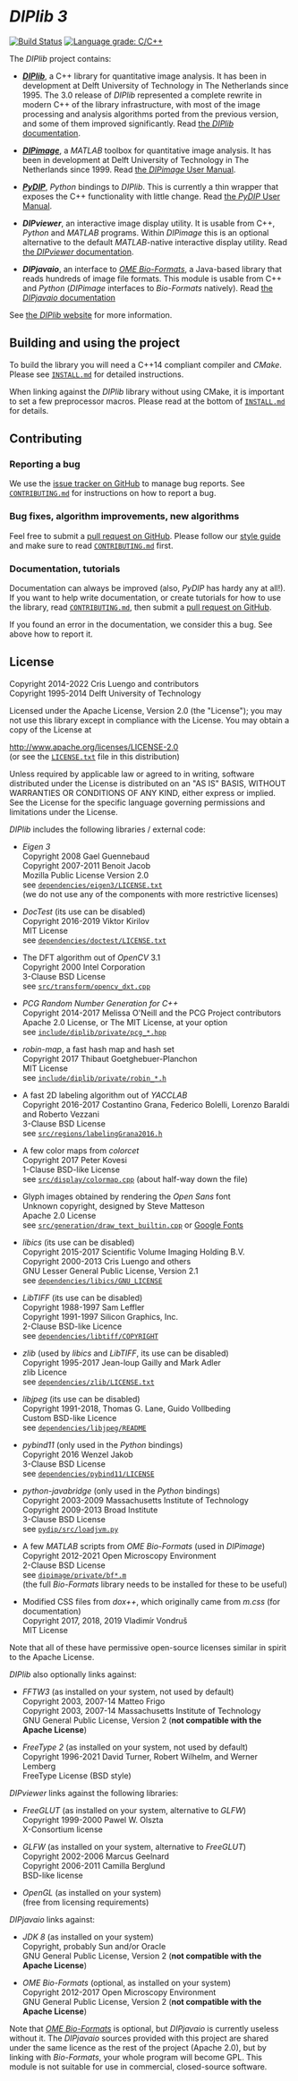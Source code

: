 # *DIPlib 3*

[![Build Status](https://github.com/DIPlib/diplib/actions/workflows/cmake.yml/badge.svg)](https://github.com/DIPlib/diplib/actions)
[![Language grade: C/C++](https://img.shields.io/lgtm/grade/cpp/g/DIPlib/diplib.svg?logo=lgtm&logoWidth=18)](https://lgtm.com/projects/g/DIPlib/diplib/context:cpp)

The *DIPlib* project contains:

- **[*DIPlib*](https://diplib.org/diplib-docs/)**, a C++ library for quantitative image analysis.
It has been in development at Delft University of Technology in The Netherlands since 1995.
The 3.0 release of *DIPlib* represented a complete rewrite in modern C++ of the library infrastructure,
with most of the image processing and analysis algorithms ported from the previous version,
and some of them improved significantly.
Read [the *DIPlib* documentation](https://diplib.org/diplib-docs/).

- **[*DIPimage*](https://diplib.org/DIPimage.html)**, a *MATLAB* toolbox for quantitative
image analysis. It has been in development at Delft University of Technology in The Netherlands since 1999.
Read [the *DIPimage* User Manual](https://diplib.org/diplib-docs/dipimage_user_manual.html).

- **[*PyDIP*](https://diplib.org/PyDIP.html)**, *Python* bindings to *DIPlib*.
This is currently a thin wrapper that exposes the C++ functionality with little change.
Read [the *PyDIP* User Manual](https://diplib.org/diplib-docs/pydip_user_manual.html).

- ***DIPviewer***, an interactive image display utility. It is usable from C++, *Python* and *MATLAB* programs.
Within *DIPimage* this is an optional alternative to the default *MATLAB*-native interactive display utility.
Read [the *DIPviewer* documentation](https://diplib.org/diplib-docs/dipviewer.html).

- ***DIPjavaio***, an interface to
[*OME Bio-Formats*](https://www.openmicroscopy.org/bio-formats/), a Java-based library that reads
hundreds of image file formats. This module is usable from C++ and *Python* (*DIPimage* interfaces
to *Bio-Formats* natively).
Read [the *DIPjavaio* documentation](https://diplib.org/diplib-docs/dipjavaio.html)

See [the *DIPlib* website](https://diplib.org/) for more information.


## Building and using the project

To build the library you will need a C++14 compliant compiler and *CMake*.
Please see [`INSTALL.md`](INSTALL.md) for detailed instructions.

When linking against the *DIPlib* library without using CMake, it is important to set a few preprocessor
macros. Please read at the bottom of [`INSTALL.md`](INSTALL.md) for details.


## Contributing

### Reporting a bug

We use the [issue tracker on GitHub](https://github.com/DIPlib/diplib/issues) to manage bug reports.
See [`CONTRIBUTING.md`](CONTRIBUTING.md) for instructions on how to report a bug.

### Bug fixes, algorithm improvements, new algorithms

Feel free to submit a [pull request on GitHub](https://github.com/DIPlib/diplib/pulls). Please follow
our [style guide](https://diplib.org/diplib-docs/styleguide.html) and make sure to read
[`CONTRIBUTING.md`](CONTRIBUTING.md) first.

### Documentation, tutorials

Documentation can always be improved (also, *PyDIP* has hardy any at all!). If you want to help write documentation,
or create tutorials for how to use the library, read [`CONTRIBUTING.md`](CONTRIBUTING.md), then submit a
[pull request on GitHub](https://github.com/DIPlib/diplib/pulls).

If you found an error in the documentation, we consider this a bug. See above how to report it.


## License

Copyright 2014-2022 Cris Luengo and contributors  
Copyright 1995-2014 Delft University of Technology

Licensed under the Apache License, Version 2.0 (the "License");
you may not use this library except in compliance with the License.
You may obtain a copy of the License at

   http://www.apache.org/licenses/LICENSE-2.0  
   (or see the [`LICENSE.txt`](LICENSE.txt) file in this distribution)

Unless required by applicable law or agreed to in writing, software
distributed under the License is distributed on an "AS IS" BASIS,
WITHOUT WARRANTIES OR CONDITIONS OF ANY KIND, either express or implied.
See the License for the specific language governing permissions and
limitations under the License.

*DIPlib* includes the following libraries / external code:

- *Eigen 3*  
  Copyright 2008 Gael Guennebaud  
  Copyright 2007-2011 Benoit Jacob  
  Mozilla Public License Version 2.0  
  see [`dependencies/eigen3/LICENSE.txt`](dependencies/eigen3/LICENSE.txt)  
  (we do not use any of the components with more restrictive licenses)

- *DocTest* (its use can be disabled)  
  Copyright 2016-2019 Viktor Kirilov  
  MIT License  
  see [`dependencies/doctest/LICENSE.txt`](dependencies/doctest/LICENSE.txt)

- The DFT algorithm out of *OpenCV* 3.1  
  Copyright 2000 Intel Corporation  
  3-Clause BSD License  
  see [`src/transform/opencv_dxt.cpp`](src/transform/opencv_dxt.cpp)

- *PCG Random Number Generation for C++*  
  Copyright 2014-2017 Melissa O'Neill and the PCG Project contributors  
  Apache 2.0 License, or The MIT License, at your option  
  see [`include/diplib/private/pcg_*.hpp`](include/diplib/private/pcg_random.hpp)

- *robin-map*, a fast hash map and hash set  
  Copyright 2017 Thibaut Goetghebuer-Planchon  
  MIT License  
  see [`include/diplib/private/robin_*.h`](include/diplib/private/robin_map.h)

- A fast 2D labeling algorithm out of *YACCLAB*  
  Copyright 2016-2017 Costantino Grana, Federico Bolelli, Lorenzo Baraldi and Roberto Vezzani  
  3-Clause BSD License  
  see [`src/regions/labelingGrana2016.h`](src/regions/labelingGrana2016.h)

- A few color maps from *colorcet*  
  Copyright 2017 Peter Kovesi  
  1-Clause BSD-like License  
  see [`src/display/colormap.cpp`](src/display/colormap.cpp) (about half-way down the file)

- Glyph images obtained by rendering the *Open Sans* font  
  Unknown copyright, designed by Steve Matteson  
  Apache 2.0 License  
  see [`src/generation/draw_text_builtin.cpp`](src/generation/draw_text_builtin.cpp) or [Google Fonts](https://fonts.google.com/specimen/Open+Sans#about)
 
- *libics* (its use can be disabled)  
  Copyright 2015-2017 Scientific Volume Imaging Holding B.V.  
  Copyright 2000-2013 Cris Luengo and others  
  GNU Lesser General Public License, Version 2.1  
  see [`dependencies/libics/GNU_LICENSE`](dependencies/libics/GNU_LICENSE)

- *LibTIFF* (its use can be disabled)  
  Copyright 1988-1997 Sam Leffler  
  Copyright 1991-1997 Silicon Graphics, Inc.  
  2-Clause BSD-like Licence  
  see [`dependencies/libtiff/COPYRIGHT`](dependencies/libtiff/COPYRIGHT)

- *zlib* (used by *libics* and *LibTIFF*, its use can be disabled)  
  Copyright 1995-2017 Jean-loup Gailly and Mark Adler  
  zlib Licence  
  see [`dependencies/zlib/LICENSE.txt`](dependencies/zlib/LICENSE.txt)

- *libjpeg* (its use can be disabled)  
  Copyright 1991-2018, Thomas G. Lane, Guido Vollbeding  
  Custom BSD-like Licence  
  see [`dependencies/libjpeg/README`](dependencies/libjpeg/README)

- *pybind11* (only used in the *Python* bindings)  
  Copyright 2016 Wenzel Jakob  
  3-Clause BSD License  
  see [`dependencies/pybind11/LICENSE`](dependencies/pybind11/LICENSE)

- *python-javabridge* (only used in the *Python* bindings)  
  Copyright 2003-2009 Massachusetts Institute of Technology  
  Copyright 2009-2013 Broad Institute  
  3-Clause BSD License  
  see [`pydip/src/loadjvm.py`](pydip/src/loadjvm.py)

- A few *MATLAB* scripts from *OME Bio-Formats* (used in *DIPimage*)  
  Copyright 2012-2021 Open Microscopy Environment  
  2-Clause BSD License  
  see [`dipimage/private/bf*.m`](dipimage/private/bfGetReader.m)  
  (the full *Bio-Formats* library needs to be installed for these to be useful)

- Modified CSS files from *dox++*, which originally came from *m.css* (for documentation)  
  Copyright 2017, 2018, 2019 Vladimír Vondruš  
  MIT License

Note that all of these have permissive open-source licenses similar in spirit
to the Apache License.

*DIPlib* also optionally links against:

- *FFTW3* (as installed on your system, not used by default)  
  Copyright 2003, 2007-14 Matteo Frigo  
  Copyright 2003, 2007-14 Massachusetts Institute of Technology  
  GNU General Public License, Version 2 (**not compatible with the Apache License**)

- *FreeType 2* (as installed on your system, not used by default)  
  Copyright 1996-2021 David Turner, Robert Wilhelm, and Werner Lemberg  
  FreeType License (BSD style)

*DIPviewer* links against the following libraries:

- *FreeGLUT* (as installed on your system, alternative to *GLFW*)  
  Copyright 1999-2000 Pawel W. Olszta  
  X-Consortium license

- *GLFW* (as installed on your system, alternative to *FreeGLUT*)  
  Copyright 2002-2006 Marcus Geelnard  
  Copyright 2006-2011 Camilla Berglund  
  BSD-like license

- *OpenGL* (as installed on your system)  
  (free from licensing requirements)

*DIPjavaio* links against:

- *JDK 8* (as installed on your system)  
  Copyright, probably Sun and/or Oracle  
  GNU General Public License, Version 2 (**not compatible with the Apache License**)

- *OME Bio-Formats* (optional, as installed on your system)  
  Copyright 2012-2017 Open Microscopy Environment  
  GNU General Public License, Version 2 (**not compatible with the Apache License**)

Note that [*OME Bio-Formats*](https://www.openmicroscopy.org/bio-formats/) is optional,
but *DIPjavaio* is currently useless without it.
The *DIPjavaio* sources provided with this project are shared under the same licence
as the rest of the project (Apache 2.0), but by linking with *Bio-Formats*, your
whole program will become GPL. This module is not suitable for use in commercial,
closed-source software.
